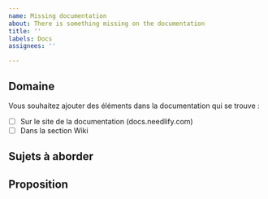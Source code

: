 ```yaml
---
name: Missing documentation
about: There is something missing on the documentation
title: ''
labels: Docs
assignees: ''

---
```


## Domaine

Vous souhaitez ajouter des éléments dans la documentation qui se trouve :
- [ ] Sur le site de la documentation (docs.needlify.com)
- [ ] Dans la section Wiki

## Sujets à aborder

## Proposition
